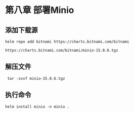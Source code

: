 # 第八章 部署Minio

## 添加下载源

```shell
helm repo add bitnami https://charts.bitnami.com/bitnami
```

```shell
https://charts.bitnami.com/bitnami/minio-15.0.6.tgz
```

## 解压文件

```shell
 tar -zxvf minio-15.0.6.tgz 
```

## 执行命令

```shell
helm install minio -n minio .
```
